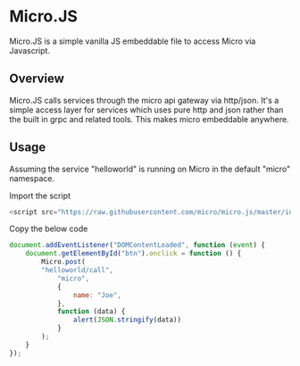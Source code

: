 # Micro.JS

Micro.JS is a simple vanilla JS embeddable file to access Micro via Javascript.

## Overview

Micro.JS calls services through the micro api gateway via http/json. It's a simple access layer for services 
which uses pure http and json rather than the built in grpc and related tools. This makes micro 
embeddable anywhere.

## Usage

Assuming the service "helloworld" is running on Micro in the default "micro" namespace.

Import the script

```js
<script src="https://raw.githubusercontent.com/micro/micro.js/master/index.js" /><script>
```

Copy the below code

```js
document.addEventListener("DOMContentLoaded", function (event) {
    document.getElementById("btn").onclick = function () {
        Micro.post(
        "helloworld/call",
            "micro",
            {
                name: "Joe",
            },
            function (data) {
                alert(JSON.stringify(data))
            }
        );
    }
});
```
